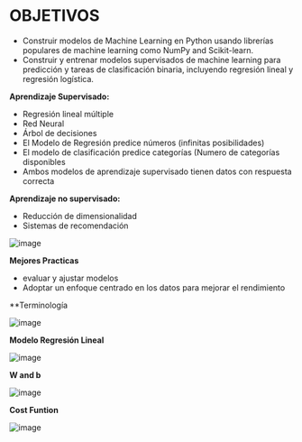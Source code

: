 # OBJETIVOS

- Construir modelos de Machine Learning en Python usando librerías populares de machine learning como NumPy and Scikit-learn.
- Construir y entrenar modelos supervisados de machine learning para predicción y tareas de clasificación binaria, incluyendo regresión lineal y regresión logística.

**Aprendizaje Supervisado:**
- Regresión lineal múltiple
- Red Neural
- Árbol de decisiones
- El Modelo de Regresión predice números (infinitas posibilidades)
- El modelo de clasificación predice categorías (Numero de categorías disponibles
-   Ambos modelos de aprendizaje supervisado tienen datos con respuesta correcta

**Aprendizaje no supervisado:**

- Reducción de dimensionalidad 
- Sistemas de recomendación 




![image](https://user-images.githubusercontent.com/111929312/212770000-a082f496-c3fd-4b1e-bfa7-b10effecd8ce.png)


**Mejores Practicas**
- evaluar y ajustar modelos 
- Adoptar un enfoque centrado en los datos para mejorar el rendimiento

**Terminología 

![image](https://user-images.githubusercontent.com/111929312/212776545-2c90f4bf-c5f3-46dc-b21b-4c200a237513.png)

**Modelo Regresión Lineal**

![image](https://user-images.githubusercontent.com/111929312/213582304-112a3d29-953c-473b-ae98-cb989f06f113.png)

**W and b**

![image](https://user-images.githubusercontent.com/111929312/213824058-1b3dfa91-3085-4699-ab5d-4c91b43bfa57.png)

**Cost Funtion**

![image](https://user-images.githubusercontent.com/111929312/213824083-8669fb8c-853b-4d40-a4d1-7e58fc0d74af.png)



